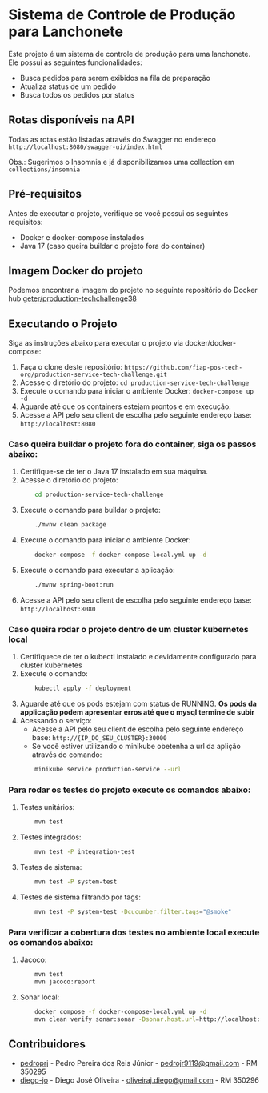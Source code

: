 # Sistema de Controle de Produção para Lanchonete

Este projeto é um sistema de controle de produção para uma lanchonete. Ele possui as seguintes funcionalidades:

- Busca pedidos para serem exibidos na fila de preparação
- Atualiza status de um pedido
- Busca todos os pedidos por status

## Rotas disponíveis na API
Todas as rotas estão listadas através do Swagger no endereço `http://localhost:8080/swagger-ui/index.html`

Obs.: Sugerimos o Insomnia e já disponibilizamos uma collection em `collections/insomnia` 

## Pré-requisitos

Antes de executar o projeto, verifique se você possui os seguintes requisitos:

- Docker e docker-compose instalados
- Java 17 (caso queira buildar o projeto fora do container)

## Imagem Docker do projeto

Podemos encontrar a imagem do projeto no seguinte repositório do Docker hub [geter/production-techchallenge38](https://hub.docker.com/repository/docker/geter/techchallenge38/general)

## Executando o Projeto

Siga as instruções abaixo para executar o projeto via docker/docker-compose:

1. Faça o clone deste repositório: `https://github.com/fiap-pos-tech-org/production-service-tech-challenge.git`
2. Acesse o diretório do projeto: `cd production-service-tech-challenge`
3. Execute o comando para iniciar o ambiente Docker: `docker-compose up -d`
4. Aguarde até que os containers estejam prontos e em execução.
5. Acesse a API pelo seu client de escolha pelo seguinte endereço base: `http://localhost:8080`

### Caso queira buildar o projeto fora do container, siga os passos abaixo:

1. Certifique-se de ter o Java 17 instalado em sua máquina.
2. Acesse o diretório do projeto: 
    ```bash 
        cd production-service-tech-challenge
    ```
3. Execute o comando para buildar o projeto: 
    ```bash
        ./mvnw clean package
    ```
4. Execute o comando para iniciar o ambiente Docker: 
    ```bash
        docker-compose -f docker-compose-local.yml up -d
    ```
5. Execute o comando para executar a aplicação: 
    ```bash
        ./mvnw spring-boot:run
    ```
6. Acesse a API pelo seu client de escolha pelo seguinte endereço base: `http://localhost:8080`

### Caso queira rodar o projeto dentro de um cluster kubernetes local

1. Certifiquece de ter o kubectl instalado e devidamente configurado para cluster kubernetes
2. Execute o comando: 
    ```bash
        kubectl apply -f deployment
    ```
3. Aguarde até que os pods estejam com status de RUNNING. **Os pods da applicação podem apresentar erros até que o mysql termine de subir**
4. Acessando o serviço: 
    - Acesse a API pelo seu client de escolha pelo seguinte endereço base: `http://{IP_DO_SEU_CLUSTER}:30000`
    - Se você estiver utilizando o minikube obetenha a url da aplição através do comando:
    ```bash 
        minikube service production-service --url
    ```

### Para rodar os testes do projeto execute os comandos abaixo:

1. Testes unitários:
    ```bash
        mvn test
    ```
2. Testes integrados:
    ```bash
        mvn test -P integration-test
    ```
3. Testes de sistema:
    ```bash
        mvn test -P system-test
    ```
4. Testes de sistema filtrando por tags:
    ```bash
        mvn test -P system-test -Dcucumber.filter.tags="@smoke"
    ```

### Para verificar a cobertura dos testes no ambiente local execute os comandos abaixo:

1. Jacoco:
    ```bash
        mvn test
        mvn jacoco:report
    ```

2. Sonar local:
    ```bash
        docker compose -f docker-compose-local.yml up -d
        mvn clean verify sonar:sonar -Dsonar.host.url=http://localhost:9000 -Dsonar.login=admin -Dsonar.password=sonar
    ```

## Contribuidores
- [pedroprj](https://github.com/pedroprj) - Pedro Pereira dos Reis Júnior - pedrojr9119@gmail.com - RM 350295
- [diego-jo](https://github.com/diego-jo) - Diego José Oliveira - oliveiraj.diego@gmail.com - RM 350296
